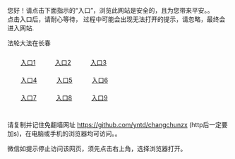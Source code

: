 您好！请点击下面指示的“入口”，浏览此网站是安全的，且为您带来平安。。 <br/>
点击入口后，请耐心等待， 过程中可能会出现无法打开的提示，请忽略，最终会进入网站. </br>

法轮大法在长春<br/>
<div style="padding:10px"><a style="margin:20px" target="_blank" href="https://d12z39p0pg9l8b.cloudfront.net/2Qpsp?ypnpz" id="ccLink1" rel="nofollow">入口1</a> <a target="_blank" style="margin:20px" href="https://d2d5j1va8m93oj.cloudfront.net/2Qpsp?udyqc" id="ccLink2" rel="nofollow">入口2</a> <a style="margin:20px" target="_blank" href="https://d3uo9twuprth9g.cloudfront.net/2Qpsp?iejok" id="ccLink3" rel="nofollow">入口3</a></div>

<div style="padding:10px" ><a style="margin:20px" target="_blank" href="https://d12z39p0pg9l8b.cloudfront.net/2Qpsp?ypnpz" id="ccLink4" rel="nofollow">入口4</a> <a style="margin:20px" href="https://d2d5j1va8m93oj.cloudfront.net/2Qpsp?udyqc" target="_blank" id="ccLink5" rel="nofollow">入口5</a> <a style="margin:20px" href="https://d3uo9twuprth9g.cloudfront.net/2Qpsp?iejok" target="_blank" id="ccLink6" rel="nofollow">入口6</a></div>

<div style="padding:10px"><a style="margin:20px" target="_blank" href="https://d12z39p0pg9l8b.cloudfront.net/2Qpsp?ypnpz" id="ccLink7" rel="nofollow">入口7</a> <a style="margin:20px" href="https://d2d5j1va8m93oj.cloudfront.net/2Qpsp?udyqc" target="_blank" id="ccLink8" rel="nofollow">入口8</a> <a style="margin:20px" target="_blank" href="https://d3uo9twuprth9g.cloudfront.net/2Qpsp?iejok" id="ccLink9" rel="nofollow">入口9</a></div>

<br/>



请复制并记住免翻墙网址 https://github.com/yntd/changchunzx (http后一定要加s)，在电脑或手机的浏览器均可访问。。<br/>

微信如提示停止访问该网页，须先点击右上角，选择浏览器打开。
